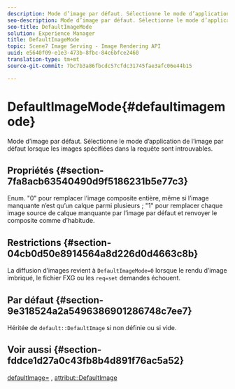 ```yaml
---
description: Mode d’image par défaut. Sélectionne le mode d’application de l’image par défaut lorsque les images spécifiées dans la requête sont introuvables.
seo-description: Mode d’image par défaut. Sélectionne le mode d’application de l’image par défaut lorsque les images spécifiées dans la requête sont introuvables.
seo-title: DefaultImageMode
solution: Experience Manager
title: DefaultImageMode
topic: Scene7 Image Serving - Image Rendering API
uuid: e5640f09-e1e3-473b-8fbc-84c6bfce2460
translation-type: tm+mt
source-git-commit: 7bc7b3a86fbcdc57cfdc31745fae3afc06e44b15

---
```



# DefaultImageMode{#defaultimagemode}

Mode d’image par défaut. Sélectionne le mode d’application de l’image par défaut lorsque les images spécifiées dans la requête sont introuvables.

## Propriétés {#section-7fa8acb63540490d9f5186231b5e77c3}

Enum. &quot;0&quot; pour remplacer l’image composite entière, même si l’image manquante n’est qu’un calque parmi plusieurs ; &quot;1&quot; pour remplacer chaque image source de calque manquante par l’image par défaut et renvoyer le composite comme d’habitude.

## Restrictions {#section-04cb0d50e8914564a8d226d0d4663c8b}

La diffusion d’images revient à `DefaultImageMode=0` lorsque le rendu d’image imbriqué, le fichier FXG ou les `req=set` demandes échouent.

## Par défaut {#section-9e318524a2a5496386901286748c7ee7}

Héritée de `default::DefaultImage` si non définie ou si vide.

## Voir aussi {#section-fddce1d27a0c43fb8b4d891f76ac5a52}

[defaultImage=](../../../../../is-api/image-catalog/image-serving-api-ref/c-image-catalog-reference/c-attributes-reference/r-is-cat-defaultimage.md#reference-8e9900e129f54ed68462a3c2fc3bc433) , [attribut::DefaultImage](../../../../../is-api/http-ref/image-serving-api-ref/c-http-protocol-reference/c-command-reference/r-is-http-defaultimage.md#reference-209aa6ce830f490483412eb26af67fd2)
